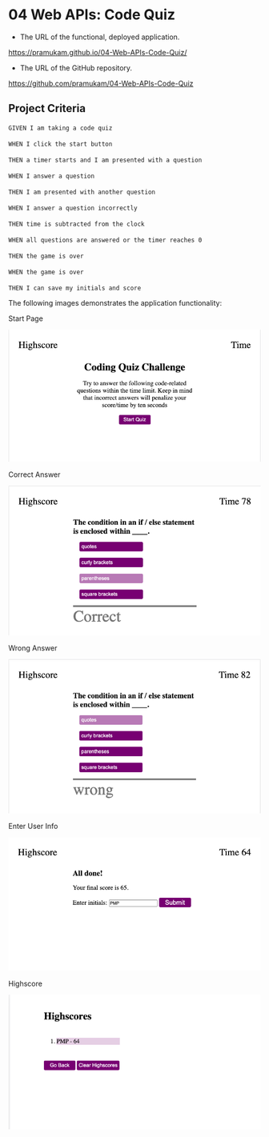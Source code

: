 # 04 Web APIs: Code Quiz

* The URL of the functional, deployed application.

https://pramukam.github.io/04-Web-APIs-Code-Quiz/

* The URL of the GitHub repository.

https://github.com/pramukam/04-Web-APIs-Code-Quiz


## Project Criteria

```
GIVEN I am taking a code quiz

WHEN I click the start button

THEN a timer starts and I am presented with a question

WHEN I answer a question

THEN I am presented with another question

WHEN I answer a question incorrectly

THEN time is subtracted from the clock

WHEN all questions are answered or the timer reaches 0

THEN the game is over

WHEN the game is over

THEN I can save my initials and score
```

The following images demonstrates the application functionality:

Start Page

![code quiz](https://github.com/pramukam/04-Web-APIs-Code-Quiz/blob/master/ScreenShots/Start.png)

Correct Answer

![code quiz](https://github.com/pramukam/04-Web-APIs-Code-Quiz/blob/master/ScreenShots/correct.png)

Wrong Answer

![code quiz](https://github.com/pramukam/04-Web-APIs-Code-Quiz/blob/master/ScreenShots/wrong.png)

Enter User Info

![code quiz](https://github.com/pramukam/04-Web-APIs-Code-Quiz/blob/master/ScreenShots/initials.png)

Highscore

![code quiz](https://github.com/pramukam/04-Web-APIs-Code-Quiz/blob/master/ScreenShots/highscore.png)



